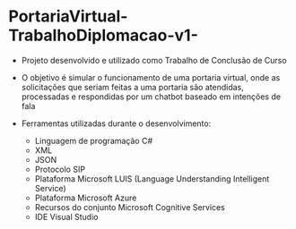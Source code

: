 # PortariaVirtual-TrabalhoDiplomacao-v1-

- Projeto desenvolvido e utilizado como Trabalho de Conclusão de Curso

- O objetivo é simular o funcionamento de uma portaria virtual, onde as solicitações que seriam feitas a uma portaria são atendidas, processadas e respondidas por um chatbot
  baseado em intenções de fala

- Ferramentas utilizadas durante o desenvolvimento:
  - Linguagem de programação C#
  - XML
  - JSON
  - Protocolo SIP
  - Plataforma Microsoft LUIS (Language Understanding Intelligent Service)
  - Plataforma Microsoft Azure
  - Recursos do conjunto Microsoft Cognitive Services
  - IDE Visual Studio
